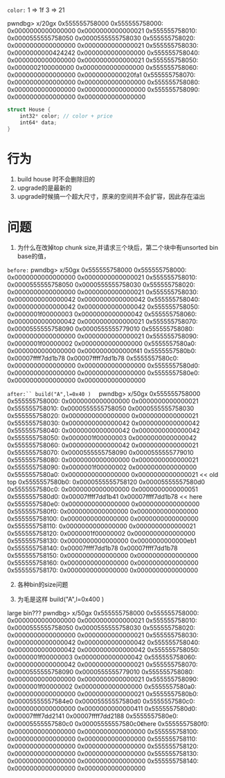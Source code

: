 `color:`
1 => 1f
3 => 21


pwndbg> x/20gx 0x555555758000
0x555555758000: 0x0000000000000000      0x0000000000000021
0x555555758010: 0x0000555555758050      0x0000555555758030
0x555555758020: 0x0000000000000000      0x0000000000000021
0x555555758030: 0x0000000000424242      0x0000000000000000
0x555555758040: 0x0000000000000000      0x0000000000000021
0x555555758050: 0x0000002100000000      0x0000000000000000
0x555555758060: 0x0000000000000000      0x0000000000020fa1
0x555555758070: 0x0000000000000000      0x0000000000000000
0x555555758080: 0x0000000000000000      0x0000000000000000
0x555555758090: 0x0000000000000000      0x0000000000000000

```c
struct House {
    int32* color; // color + price
    int64* data;
}

```

# 行为
1. build house 时不会删除旧的
2. upgrade的是最新的
3. upgrade时候搞一个超大尺寸，原来的空间并不会扩容，因此存在溢出


# 问题
1. 为什么在改掉top chunk size,并请求三个块后，第二个块中有unsorted bin base的值，

`before:`
pwndbg> x/50gx 0x555555758000
0x555555758000: 0x0000000000000000      0x0000000000000021
0x555555758010: 0x0000555555758050      0x0000555555758030
0x555555758020: 0x0000000000000000      0x0000000000000021
0x555555758030: 0x0000000000000042      0x0000000000000042
0x555555758040: 0x0000000000000042      0x0000000000000042
0x555555758050: 0x0000001f00000003      0x0000000000000042
0x555555758060: 0x0000000000000042      0x0000000000000021
0x555555758070: 0x0000555555758090      0x0000555555779010
0x555555758080: 0x0000000000000000      0x0000000000000021
0x555555758090: 0x0000001f00000002      0x0000000000000000
0x5555557580a0: 0x0000000000000000      0x0000000000000f41
0x5555557580b0: 0x00007ffff7dd1b78      0x00007ffff7dd1b78
0x5555557580c0: 0x0000000000000000      0x0000000000000000
0x5555557580d0: 0x0000000000000000      0x0000000000000000
0x5555557580e0: 0x0000000000000000      0x0000000000000000

`after:`` build("A",l=0x40 )  `
pwndbg> x/50gx 0x555555758000
0x555555758000: 0x0000000000000000      0x0000000000000021
0x555555758010: 0x0000555555758050      0x0000555555758030
0x555555758020: 0x0000000000000000      0x0000000000000021
0x555555758030: 0x0000000000000042      0x0000000000000042
0x555555758040: 0x0000000000000042      0x0000000000000042
0x555555758050: 0x0000001f00000003      0x0000000000000042
0x555555758060: 0x0000000000000042      0x0000000000000021
0x555555758070: 0x0000555555758090      0x0000555555779010
0x555555758080: 0x0000000000000000      0x0000000000000021
0x555555758090: 0x0000001f00000002      0x0000000000000000
0x5555557580a0: 0x0000000000000000      0x0000000000000021 << old top
0x5555557580b0: 0x0000555555758120      0x00005555557580d0 
0x5555557580c0: 0x0000000000000000      0x0000000000000051
0x5555557580d0: 0x00007ffff7dd1b41      0x00007ffff7dd1b78 << here
0x5555557580e0: 0x0000000000000000      0x0000000000000000
0x5555557580f0: 0x0000000000000000      0x0000000000000000
0x555555758100: 0x0000000000000000      0x0000000000000000
0x555555758110: 0x0000000000000000      0x0000000000000021
0x555555758120: 0x0000001f00000002      0x0000000000000000
0x555555758130: 0x0000000000000000      0x0000000000000eb1
0x555555758140: 0x00007ffff7dd1b78      0x00007ffff7dd1b78
0x555555758150: 0x0000000000000000      0x0000000000000000
0x555555758160: 0x0000000000000000      0x0000000000000000
0x555555758170: 0x0000000000000000      0x0000000000000000


2. 各种bin的size问题

3. 为毛是这样
 build("A",l=0x400 ) 

 large bin??? 
pwndbg> x/50gx 0x555555758000
0x555555758000: 0x0000000000000000      0x0000000000000021
0x555555758010: 0x0000555555758050      0x0000555555758030
0x555555758020: 0x0000000000000000      0x0000000000000021
0x555555758030: 0x0000000000000042      0x0000000000000042
0x555555758040: 0x0000000000000042      0x0000000000000042
0x555555758050: 0x0000001f00000003      0x0000000000000042
0x555555758060: 0x0000000000000042      0x0000000000000021
0x555555758070: 0x0000555555758090      0x0000555555779010
0x555555758080: 0x0000000000000000      0x0000000000000021
0x555555758090: 0x0000001f00000002      0x0000000000000000
0x5555557580a0: 0x0000000000000000      0x0000000000000021
0x5555557580b0: 0x00005555557584e0      0x00005555557580d0
0x5555557580c0: 0x0000000000000000      0x0000000000000411
0x5555557580d0: 0x00007ffff7dd2141      0x00007ffff7dd2188
0x5555557580e0: 0x00005555557580c0      0x00005555557580c0《here
0x5555557580f0: 0x0000000000000000      0x0000000000000000
0x555555758100: 0x0000000000000000      0x0000000000000000
0x555555758110: 0x0000000000000000      0x0000000000000000
0x555555758120: 0x0000000000000000      0x0000000000000000
0x555555758130: 0x0000000000000000      0x0000000000000000
0x555555758140: 0x0000000000000000      0x0000000000000000